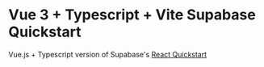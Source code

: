 # Vue 3 + Typescript + Vite Supabase Quickstart

Vue.js + Typescript version of Supabase's [React Quickstart](https://supabase.io/docs/guides/with-react)

